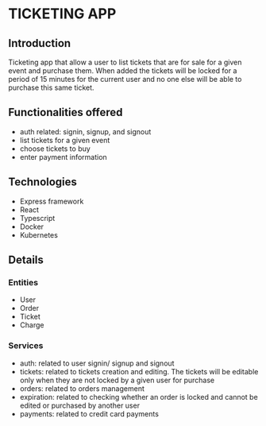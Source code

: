 # TICKETING APP

## Introduction

Ticketing app that allow a user to list tickets that are for sale for a given event and purchase them. When added the tickets will be locked for a period of 15 minutes for the current user and no one else will be able to purchase this same ticket.

## Functionalities offered

- auth related: signin, signup, and signout
- list tickets for a given event
- choose tickets to buy
- enter payment information

## Technologies

- Express framework
- React
- Typescript
- Docker
- Kubernetes

## Details

### Entities

- User
- Order
- Ticket
- Charge

### Services

- auth: related to user signin/ signup and signout
- tickets: related to tickets creation and editing. The tickets will be editable only when they are not locked by a given user for purchase
- orders: related to orders management
- expiration: related to checking whether an order is locked and cannot be edited or purchased by another user
- payments: related to credit card payments
